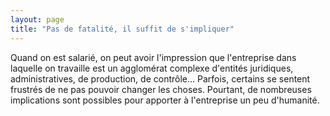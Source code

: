 ```yaml
---
layout: page
title: "Pas de fatalité, il suffit de s'impliquer"
---
```


Quand on est salarié, on peut avoir l'impression que l'entreprise dans laquelle on travaille est un agglomérat complexe d'entités juridiques, administratives, de production, de contrôle… Parfois, certains se sentent frustrés de ne pas pouvoir changer les choses. Pourtant, de nombreuses implications sont possibles pour apporter à l'entreprise un peu d'humanité.
